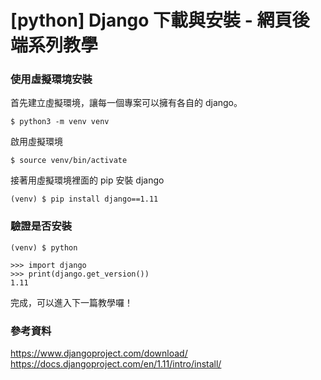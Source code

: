 # [python] Django 下載與安裝 - 網頁後端系列教學

### 使用虛擬環境安裝
首先建立虛擬環境，讓每一個專案可以擁有各自的 django。
```
$ python3 -m venv venv
```

啟用虛擬環境
```
$ source venv/bin/activate
```

接著用虛擬環境裡面的 pip 安裝 django
```
(venv) $ pip install django==1.11
```

### 驗證是否安裝
```
(venv) $ python
```
```
>>> import django
>>> print(django.get_version())
1.11
```
完成，可以進入下一篇教學囉！ 

### 參考資料
https://www.djangoproject.com/download/  
https://docs.djangoproject.com/en/1.11/intro/install/
